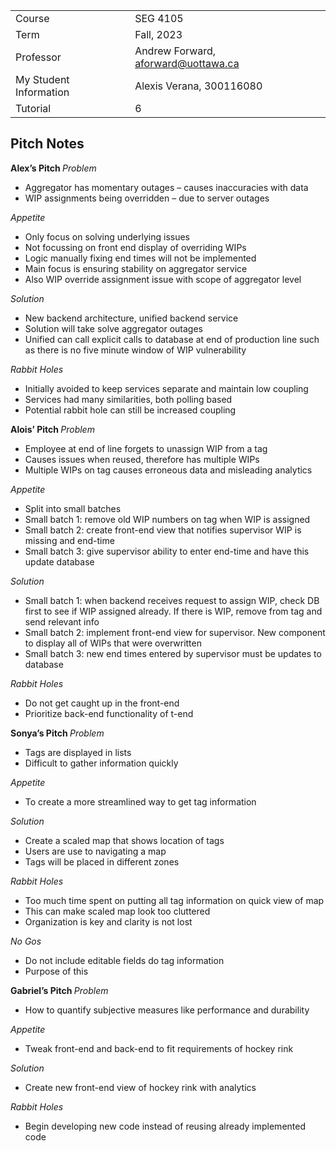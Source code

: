 |  |  |
| --- | --- |
| Course | SEG 4105|
| Term | Fall, 2023 |
| Professor | Andrew Forward, aforward@uottawa.ca |
| My Student Information | Alexis Verana, 300116080 |
| Tutorial| 6 |

## Pitch Notes
<strong>Alex’s Pitch </strong>
<em>Problem</em>
<ul>
<li>Aggregator has momentary outages – causes inaccuracies with data </li>
<li>WIP assignments being overridden – due to server outages </li>
</ul>

<em>Appetite</em>
<ul>
<li> Only focus on solving underlying issues</li>
<li> Not focussing on front end display of overriding WIPs </li>
<li> Logic manually fixing end times will not be implemented </li>
<li> Main focus is ensuring stability on aggregator service </li>
<li> Also WIP override assignment issue with scope of aggregator level </li>
</ul>

<em>Solution </em>
<ul>
<li> New backend architecture, unified backend service </li>
<li> Solution will take solve aggregator outages </li>
<li> Unified can call explicit calls to database at end of production line such as there is no five minute window of WIP vulnerability </li>
</ul>

<em>Rabbit Holes </em>
<ul>
<li> Initially avoided to keep services separate and maintain low coupling </li>
<li> Services had many similarities, both polling based </li>
<li> Potential rabbit hole can still be increased coupling </li>
</ul>

<strong>Alois’ Pitch </strong>
<em>Problem</em>
<ul>
<li> Employee at end of line forgets to unassign WIP from a tag </li>
<li> Causes issues when reused, therefore has multiple WIPs </li>
<li> Multiple WIPs on tag causes erroneous data and misleading analytics </li>
</ul>

<em>Appetite </em>
<ul>
<li> Split into small batches </li>
<li> Small batch 1: remove old WIP numbers on tag when WIP is assigned </li>
<li> Small batch 2: create front-end view that notifies supervisor WIP is missing and end-time </li>
<li> Small batch 3: give supervisor ability to enter end-time and have this update database </li>
</ul>

<em>Solution </em>
<ul>
<li> Small batch 1: when backend receives request to assign WIP, check DB first to see if WIP assigned already. If there is WIP, remove from tag and send relevant info </li>
<li> Small batch 2: implement front-end view for supervisor. New component to display all of WIPs that were overwritten </li>
<li> Small batch 3: new end times entered by supervisor must be updates to database </li>

</ul>

<em>Rabbit Holes</em>
<ul>
<li> Do not get caught up in the front-end </li>
<li> Prioritize back-end functionality of t-end </li>
</ul>

<strong>Sonya’s Pitch </strong>
<em>Problem</em>
<ul>
<li> Tags are displayed in lists </li>
<li> Difficult to gather information quickly </li>
</ul>

<em>Appetite</em>
<ul>
<li> To create a more streamlined way to get tag information </li>
</ul>

<em>Solution</em>
<ul>
<li> Create a scaled map that shows location of tags </li>
<li> Users are use to navigating a map </li>
<li> Tags will be placed in different zones </li>
</ul>

<em>Rabbit Holes</em>
<ul>
<li> Too much time spent on putting all tag information on quick view of map </li>
<li> This can make scaled map look too cluttered </li>
<li> Organization is key and clarity is not lost </li>
</ul>

<em>No Gos</em>
<ul>
<li> Do not include editable fields do tag information </li>
<li> Purpose of this </li>
</ul>

<strong>Gabriel’s Pitch </strong>
<em>Problem</em>
<ul>
<li> How to quantify subjective measures like performance and durability </li>
</ul>

<em>Appetite</em>
<ul>
<li> Tweak front-end and back-end to fit requirements of hockey rink </li>
</ul>

<em>Solution</em>
<ul>
<li> Create new front-end view of hockey rink with analytics </li>
</ul>

<em>Rabbit Holes</em>
<ul>
<li> Begin developing new code instead of reusing already implemented code </li>
</ul>


